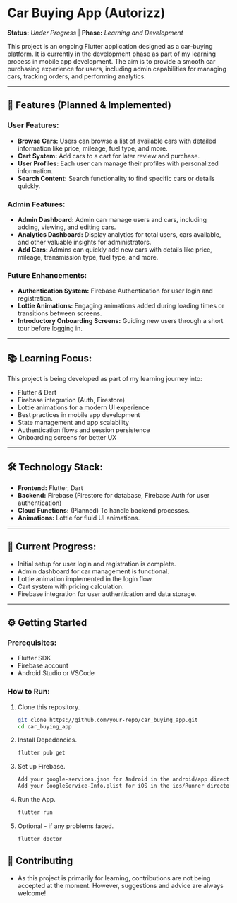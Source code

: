 # Car Buying App (Autorizz)

**Status:** _Under Progress_ | **Phase:** _Learning and Development_

This project is an ongoing Flutter application designed as a car-buying platform. It is currently in the development phase as part of my learning process in mobile app development. The aim is to provide a smooth car purchasing experience for users, including admin capabilities for managing cars, tracking orders, and performing analytics.

---

## 🚀 Features (Planned & Implemented)

### User Features:

- **Browse Cars:** Users can browse a list of available cars with detailed information like price, mileage, fuel type, and more.
- **Cart System:** Add cars to a cart for later review and purchase.
- **User Profiles:** Each user can manage their profiles with personalized information.
- **Search Content:** Search functionality to find specific cars or details quickly.

### Admin Features:

- **Admin Dashboard:** Admin can manage users and cars, including adding, viewing, and editing cars.
- **Analytics Dashboard:** Display analytics for total users, cars available, and other valuable insights for administrators.
- **Add Cars:** Admins can quickly add new cars with details like price, mileage, transmission type, fuel type, and more.

### Future Enhancements:

- **Authentication System:** Firebase Authentication for user login and registration.
- **Lottie Animations:** Engaging animations added during loading times or transitions between screens.
- **Introductory Onboarding Screens:** Guiding new users through a short tour before logging in.

---

## 📚 Learning Focus:

This project is being developed as part of my learning journey into:

- Flutter & Dart
- Firebase integration (Auth, Firestore)
- Lottie animations for a modern UI experience
- Best practices in mobile app development
- State management and app scalability
- Authentication flows and session persistence
- Onboarding screens for better UX

---

## 🛠️ Technology Stack:

- **Frontend:** Flutter, Dart
- **Backend:** Firebase (Firestore for database, Firebase Auth for user authentication)
- **Cloud Functions:** (Planned) To handle backend processes.
- **Animations:** Lottie for fluid UI animations.

---

## 🚧 Current Progress:

- Initial setup for user login and registration is complete.
- Admin dashboard for car management is functional.
- Lottie animation implemented in the login flow.
- Cart system with pricing calculation.
- Firebase integration for user authentication and data storage.

---

## ⚙️ Getting Started

### Prerequisites:

- Flutter SDK
- Firebase account
- Android Studio or VSCode

### How to Run:

1. Clone this repository.

   ```bash
   git clone https://github.com/your-repo/car_buying_app.git
   cd car_buying_app
   ```

2. Install Depedencies.

   ```bash
   flutter pub get
   ```

3. Set up Firebase.

   ```bash
   Add your google-services.json for Android in the android/app directory.
   Add your GoogleService-Info.plist for iOS in the ios/Runner directory.
   ```

4. Run the App.

   ```bash
   flutter run
   ```

5. Optional - if any problems faced.

   ```bash
   flutter doctor
   ```

## 🌱 Contributing

- As this project is primarily for learning, contributions are not being accepted at the moment. However, suggestions and advice are always welcome!
